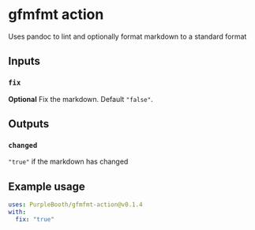 # gfmfmt action

Uses pandoc to lint and optionally format markdown to a standard format

## Inputs

### `fix`

**Optional** Fix the markdown. Default `"false"`.

## Outputs

### `changed`

`"true"` if the markdown has changed

## Example usage

``` yaml
uses: PurpleBooth/gfmfmt-action@v0.1.4
with:
  fix: "true"
```

